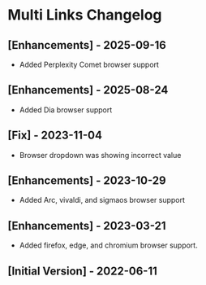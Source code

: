 # Multi Links Changelog

## [Enhancements] - 2025-09-16

- Added Perplexity Comet browser support

## [Enhancements] - 2025-08-24

- Added Dia browser support

## [Fix] - 2023-11-04

- Browser dropdown was showing incorrect value

## [Enhancements] - 2023-10-29

- Added Arc, vivaldi, and sigmaos browser support

## [Enhancements] - 2023-03-21

- Added firefox, edge, and chromium browser support.

## [Initial Version] - 2022-06-11

